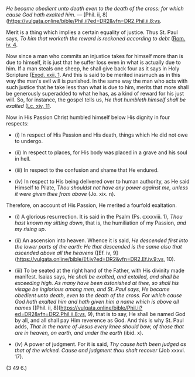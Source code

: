 
_He became obedient unto death even to the death of the cross: for which cause God hath exalted him_. — [Phil. ii, 8](https://vulgata.online/bible/Phil.ii?ed=DR2&vfn=DR2.Phil.ii.8:vs.

Merit is a thing which implies a certain equality of justice. Thus St. Paul says, _To him that worketh the reward is reckoned according to debt_ ([Rom. iv, 4](https://vulgata.online/bible/Rom.iv?ed=DR2&vfn=DR2.Rom.iv.4:vs).

Now since a man who commits an injustice takes for himself more than is due to himself, it is just that he suffer loss even in what is actually due to him. If a man steals one sheep, he shall give back four as it says in Holy Scripture ([Exod. xxii, 1](https://vulgata.online/bible/Exod.xxii?ed=DR2&vfn=DR2.Exod.xxii.1:vs). And this is said to be merited inasmuch as in this way the man's evil will is punished. In the same way the man who acts with such justice that he take less than what is due to him, merits that more shall be generously superadded to what he has, as a kind of reward for his just will. So, for instance, the gospel tells us, _He that humbleth himself shall be exalted_ ([Lc. xiv, 11](https://vulgata.online/bible/Lc.xiv?ed=DR2&vfn=DR2.Lc.xiv.11:vs).

Now in His Passion Christ humbled himself below His dignity in four respects:

- (i) In respect of His Passion and His death, things which He did not owe to undergo.

- (ii) In respect to places, for His body was placed in a grave and his soul in hell.

- (iii) In respect to the confusion and shame that He endured.

- (iv) In respect to His being delivered over to human authority, as He said Himself to Pilate, _Thou shouldst not have any power against me, unless it were given thee from above_ (Jo. xix. n).

Therefore, on account of His Passion, He merited a fourfold exaltation.

- (i) A glorious resurrection. It is said in the Psalm (Ps. cxxxviii. 1), _Thou hast known my sitting down_, that is, the humiliation of my Passion, _and my rising up_.

- (ii) An ascension into heaven. Whence it is said, _He descended first into the lower parts of the earth: He that descended is the same also that ascended above all the heavens_ ([Ef. iv, 9](https://vulgata.online/bible/Ef.iv?ed=DR2&vfn=DR2.Ef.iv.9:vs, 10).

- (iii) To be seated at the right hand of the Father, with His divinity made manifest. Isaias says, _He shall be exalted, and extolled, and shall be exceeding high. As many have been astonished at thee, so shall his visage be inglorious among men, and St. Paul says, He became obedient unto death, even to the death of the cross. For which cause God hath exalted him and hath given him a name which is above all names_ ([Phil. ii, 8](https://vulgata.online/bible/Phil.ii?ed=DR2&vfn=DR2.Phil.ii.8:vs, 9), that is to say, He shall be named God by all, and all shall pay Him reverence as God. And this is why St. Paul adds, _That in the name of Jesus every knee should bow, of those that are in heaven, on earth, and under the earth_ (ibid. x).

- (iv) A power of judgment. For it is said, _Thy cause hath been judged as that of the wicked. Cause and judgment thou shalt recover_ (Job xxxvi. 17).

(3 49 6.)

